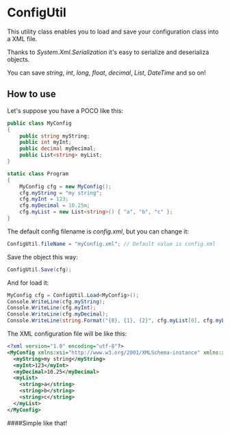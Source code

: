 ConfigUtil
==========
This utility class enables you to load and save your configuration class into a XML file.

Thanks to *System.Xml.Serialization* it's easy to serialize and deserializa objects.

You can save *string*, *int*, *long*, *float*, *decimal*, *List*, *DateTime* and so on!

How to use
----------
Let's suppose you have a POCO like this:
```csharp
public class MyConfig
{
    public string myString;
    public int myInt;
    public decimal myDecimal;
    public List<string> myList;
}

static class Program
{
    MyConfig cfg = new MyConfig();
    cfg.myString = "my string";
    cfg.myInt = 123;
    cfg.myDecimal = 10.25m;
    cfg.myList = new List<string>() { "a", "b", "c" };
}
```

The default config filename is *config.xml*, but you can change it:
```csharp
ConfigUtil.fileName = "myConfig.xml"; // Default value is config.xml
```

Save the object this way:
```csharp
ConfigUtil.Save(cfg);
```

And for load it:
```csharp
MyConfig cfg = ConfigUtil.Load<MyConfig>();
Console.WriteLine(cfg.myString);
Console.WriteLine(cfg.myInt);
Console.WriteLine(cfg.myDecimal);
Console.WriteLine(string.Format("{0}, {1}, {2}", cfg.myList[0], cfg.myList[1], cfg.myList[2]));
```

The XML configuration file will be like this:
```xml
<?xml version="1.0" encoding="utf-8"?>
<MyConfig xmlns:xsi="http://www.w3.org/2001/XMLSchema-instance" xmlns:xsd="http://www.w3.org/2001/XMLSchema">
  <myString>my string</myString>
  <myInt>123</myInt>
  <myDecimal>10.25</myDecimal>
  <myList>
    <string>a</string>
    <string>b</string>
    <string>c</string>
  </myList>
</MyConfig>
```


####Simple like that!